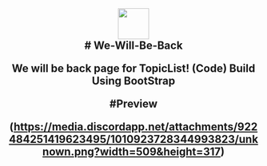 <h2 align='center'>
  <img src="https://cdn.topiclist.xyz/images/png/TopicList5.png" height='62px' width='62px' />
  <br> 
# We-Will-Be-Back

We will be back page for TopicList! (Code)
Build Using BootStrap

#Preview 

(https://media.discordapp.net/attachments/922484251419623495/1010923728344993823/unknown.png?width=509&height=317)
